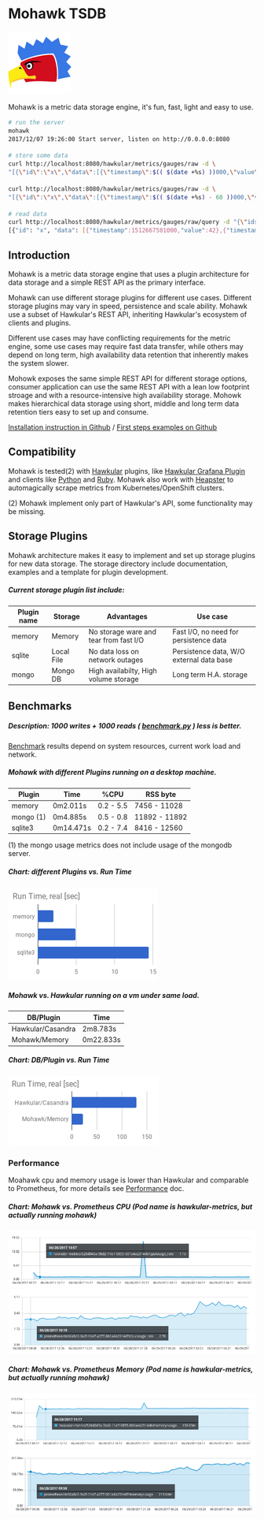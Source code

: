 
# Mohawk TSDB

![Mohawk](https://github.com/MohawkTSDB/MohawkTSDB.github.io/raw/master/images/logo-128.png?raw=true "Mohawk Logo")

Mohawk is a metric data storage engine, it's fun, fast, light and easy to use.

```bash
# run the server
mohawk 
2017/12/07 19:26:00 Start server, listen on http://0.0.0.0:8080

# store some data
curl http://localhost:8080/hawkular/metrics/gauges/raw -d \
"[{\"id\":\"x\",\"data\":[{\"timestamp\":$(( $(date +%s) ))000,\"value\":42}]}]"

curl http://localhost:8080/hawkular/metrics/gauges/raw -d \
"[{\"id\":\"x\",\"data\":[{\"timestamp\":$(( $(date +%s) - 60 ))000,\"value\":42}]}]"

# read data
curl http://localhost:8080/hawkular/metrics/gauges/raw/query -d "{\"ids\":[\"x\"]}"
[{"id": "x", "data": [{"timestamp":1512667581000,"value":42},{"timestamp":1512667510000,"value":42}]}]
```

## Introduction

Mohawk is a metric data storage engine that uses a plugin architecture for data storage and a simple REST API as the primary interface.

Mohawk can use different storage plugins for different use cases. Different storage plugins may vary in speed, persistence and scale ability. Mohawk use a subset of Hawkular's REST API, inheriting Hawkular's ecosystem of clients and plugins.

Different use cases may have conflicting requirements for the metric engine, some use cases may require fast data transfer, while others may depend on long term, high availability data retention that inherently makes the system slower.

Mohowk exposes the same simple REST API for different storage options, consumer application can use the same REST API with a lean low footprint stroage and with a resource-intensive high availability storage. Mohowk makes hierarchical data storage using short, middle and long term data retention tiers easy to set up and consume.     

[Installation instruction in Github](https://github.com/MohawkTSDB/mohawk#installation) / [First steps examples on Github](https://github.com/MohawkTSDB/mohawk#running-the-server)

## Compatibility

Mohawk is tested(2) with [Hawkular](http://www.hawkular.org/) plugins, like [Hawkular Grafana Plugin](https://grafana.com/plugins/hawkular-datasource) and clients like [Python](https://github.com/hawkular/hawkular-client-python) and [Ruby](https://github.com/hawkular/hawkular-client-ruby). Mohawk also work with [Heapster](https://github.com/kubernetes/heapster) to automagically scrape metrics from Kubernetes/OpenShift clusters.

(2) Mohawk implement only part of Hawkular's API, some functionality may be missing.

## Storage Plugins

Mohawk architecture makes it easy to implement and set up storage plugins for new data storage. The storage directory include documentation, examples and a template for plugin development.

##### Current storage plugin list include:

| Plugin name       |  Storage          | Advantages                                  | Use case                                 |
|-------------------|-------------------|---------------------------------------------|------------------------------------------|
| memory            | Memory            | No storage ware and tear from fast I/O      | Fast I/O, no need for persistence data   |
| sqlite            | Local File        | No data loss on network outages             | Persistence data, W/O external data base |
| mongo             | Mongo DB          | High availabilty, High volume storage       | Long term H.A. storage                   |


## Benchmarks

##### Description: 1000 writes + 1000 reads ( [benchmark.py](/benchmark/benchmark.py) ) less is better.

[Benchmark](/benchmark) results depend on system resources, current work load and network.

##### Mohawk with different Plugins running on a desktop machine.

| Plugin   | Time       | %CPU      | RSS byte      |
|----------|------------|-----------|---------------|
|memory    |  0m2.011s  | 0.2 - 5.5 | 7456 - 11028  |
|mongo (1) |  0m4.885s  | 0.5 - 0.8 | 11892 - 11892 |
|sqlite3   |  0m14.471s | 0.2 - 7.4 | 8416 - 12560  |

(1) the mongo usage metrics does not include usage of the mongodb server.

##### Chart: different Plugins vs. Run Time

![Time chart](https://github.com/MohawkTSDB/MohawkTSDB.github.io/raw/master/benchmark/time.png?raw=true "benchmark time vm")

##### Mohawk vs. Hawkular running on a vm under same load.

| DB/Plugin          | Time        |
|---------------------|-------------|
|Hawkular/Casandra    |  2m8.783s   |
|Mohawk/Memory        |  0m22.833s  |

##### Chart: DB/Plugin vs. Run Time

![Time chart](https://github.com/MohawkTSDB/MohawkTSDB.github.io/raw/master/benchmark/time-vm.png?raw=true "benchmark time vm")

### Performance

Moahawk cpu and memory usage is lower than Hawkular and comparable to Prometheus, for more details see [Performance](/benchmark/PERF.html) doc.

##### Chart: Mohawk vs. Prometheus CPU (Pod name is hawkular-metrics, but actually running mohawk)

![CPU chart](https://github.com/MohawkTSDB/MohawkTSDB.github.io/raw/master/benchmark/mohawk-cpu.png?raw=true "benchmark cpu vm")
![CPU chart](https://github.com/MohawkTSDB/MohawkTSDB.github.io/raw/master/benchmark/prometheus-cpu.png?raw=true "benchmark cpu vm")

##### Chart: Mohawk vs. Prometheus Memory (Pod name is hawkular-metrics, but actually running mohawk)

![CPU chart](https://github.com/MohawkTSDB/MohawkTSDB.github.io/raw/master/benchmark/mohawk-mem.png?raw=true "benchmark cpu vm")
![CPU chart](https://github.com/MohawkTSDB/MohawkTSDB.github.io/raw/master/benchmark/prometheus-mem.png?raw=true "benchmark cpu vm")

